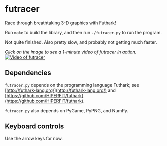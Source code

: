 # futracer

Race through breathtaking 3-D graphics with Futhark!

Run `make` to build the library, and then run `./futracer.py` to run the
program.

Not quite finished.  Also pretty slow, and probably not getting much
faster.

*Click on the image to see a 1-minute video of futracer in action.*
[![Video of futracer](https://hongabar.org/~niels/futracer/futracer-textured-image.jpg)](https://hongabar.org/~niels/futracer/futracer-textured.webm)


## Dependencies

`futracer.py` depends on the programming language Futhark;
see [http://futhark-lang.org/](http://futhark-lang.org/)
and
[https://github.com/HIPERFIT/futhark](https://github.com/HIPERFIT/futhark).

`futracer.py` also depends on PyGame, PyPNG, and NumPy.


## Keyboard controls

Use the arrow keys for now.
